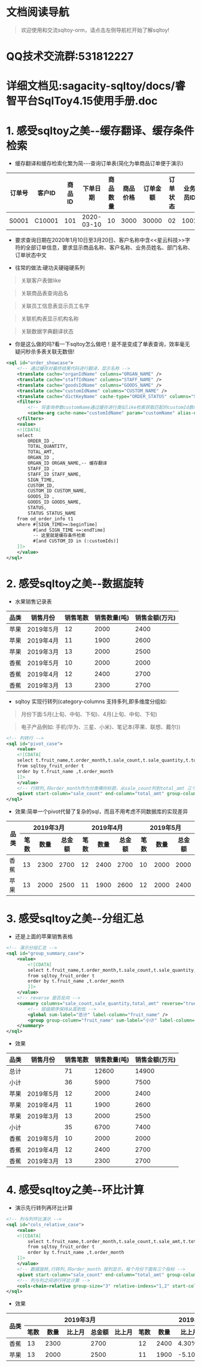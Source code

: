 # 文档阅读导航

> 欢迎使用和交流sqltoy-orm，请点击左侧导航栏开始了解sqltoy!

# QQ技术交流群:531812227

# 详细文档见:sagacity-sqltoy/docs/睿智平台SqlToy4.15使用手册.doc

# 1. 感受sqltoy之美--缓存翻译、缓存条件检索

* 缓存翻译和缓存检索化繁为简---查询订单表(简化为单商品订单便于演示)

订单号|客户ID|商品ID|下单日期|商品数量|商品价格|订单金额|订单状态|业务员ID|部门
------|------|-----|-----|-----|-----|----|---|----|----
S0001|C10001|101|2020-03-10|10|3000|30000|02|1001|N002


* 要求查询日期在2020年1月10日至3月20日、客户名称中含<<星云科技>>字符的全部订单信息，要求显示商品名称、客户名称、业务员姓名、部门名称、订单状态中文

* 往常的做法:硬功夫硬碰硬系列

> 关联客户表做like

> 关联商品表查询品名

> 关联员工信息表显示员工名字

> 关联机构表显示机构名称

> 关联数据字典翻译状态

* 你是这么做的吗?看一下sqltoy怎么做吧！是不是变成了单表查询，效率毫无疑问秒杀多表关联无数倍!
```xml
<sql id="order_showcase">
	<!-- 通过缓存对最终结果代码进行翻译，显示名称 -->
	<translate cache="organIdName" columns="ORGAN_NAME" />
	<translate cache="staffIdName" columns="STAFF_NAME" />
	<translate cache="goodsIdName" columns="GOODS_NAME" />
	<translate cache="customIdName" columns="CUSTOM_NAME" />
	<translate cache="dictKeyName" cache-type="ORDER_STATUS" columns="STATUS_NAME" />
	<filters>
		<!-- 将查询参数customName通过缓存进行类似like检索获取匹配的customId数组作为查询条件 -->
		<cache-arg cache-name="customIdName" param="customName"	alias-name="customIds" />
	</filters>
	<value>
	<![CDATA[
	select
		ORDER_ID ,
		TOTAL_QUANTITY,
		TOTAL_AMT,
		ORGAN_ID ,
		ORGAN_ID ORGAN_NAME,-- 缓存翻译
		STAFF_ID ,
		STAFF_ID STAFF_NAME,
		SIGN_TIME,
		CUSTOM_ID,
		CUSTOM_ID CUSTOM_NAME,
		GOODS_ID ,
		GOODS_ID GOODS_NAME,
		STATUS,
		STATUS STATUS_NAME
	from od_order_info t1
	where #[SIGN_TIME>=:beginTime]
	      #[and SIGN_TIME <=:endTime]
	      -- 这里就是缓存条件检索
	      #[and CUSTOM_ID in (:customIds)]
	]]>
	</value>
</sql>
```
# 2. 感受sqltoy之美--数据旋转
* 水果销售记录表

品类|销售月份|销售笔数|销售数量(吨)|销售金额(万元)
----|-------|-------|----------|------------
苹果|2019年5月|12 | 2000|2400
苹果|2019年4月|11 | 1900|2600
苹果|2019年3月|13 | 2000|2500
香蕉|2019年5月|10 | 2000|2000
香蕉|2019年4月|12 | 2400|2700
香蕉|2019年3月|13 | 2300|2700

* sqltoy 实现行转列(category-columns 支持多列,即多维度分组如:
> 月份下面:5月(上旬、中旬、下旬)、4月(上旬、中旬、下旬)

> 电子产品例如: 手机(华为、三星、小米)、笔记本(苹果、联想、戴尔))

```xml
<!-- 列转行 -->
<sql id="pivot_case">
	<value>
	<![CDATA[
	select t.fruit_name,t.order_month,t.sale_count,t.sale_quantity,t.total_amt 
	from sqltoy_fruit_order t
	order by t.fruit_name ,t.order_month
	]]>
	</value>
	<!-- 行转列,将order_month作为分类横向标题，从sale_count列到total_amt 三个指标旋转成行 -->
	<pivot start-column="sale_count" end-column="total_amt"	group-columns="fruit_name" category-columns="order_month" />
</sql>
```
* 效果:简单一个pivot代替了复杂的sql，而且不用考虑不同数据库的实现差异

<table>
<thead>
	<tr>
	<th rowspan="2">品类</th>
	<th colspan="3">2019年3月</th>
	<th colspan="3">2019年4月</th>
	<th colspan="3">2019年5月</th>
	</tr>
	<tr>
	    <th>笔数</th><th>数量</th><th>总金额</th>
	    <th>笔数</th><th>数量</th><th>总金额</th>
	    <th>笔数</th><th>数量</th><th>总金额</th>
	</tr>
	</thead>
	<tbody>
	<tr>
		<td>香蕉</td>
		<td>13</td>
		<td>2300</td>
		<td>2700</td>
		<td>12</td>
		<td>2400</td>
		<td>2700</td>
		<td>10</td>
		<td>2000</td>
		<td>2000</td>
	</tr>
		<tr>
		<td>苹果</td>
		<td>13</td>
		<td>2000</td>
		<td>2500</td>
		<td>11</td>
		<td>1900</td>
		<td>2600</td>
		<td>12</td>
		<td>2000</td>
		<td>2400</td>
	</tr>
	</tbody>
</table>

# 3. 感受sqltoy之美--分组汇总
* 还是上面的苹果销售表格
```xml
<!-- 演示分组汇总 -->
<sql id="group_summary_case">
	<value>
		<![CDATA[
		select t.fruit_name,t.order_month,t.sale_count,t.sale_quantity,t.total_amt 
		from sqltoy_fruit_order t
		order by t.fruit_name ,t.order_month
		]]>
	</value>
	<!-- reverse 是否反向 -->	
	<summary columns="sale_count,sale_quantity,total_amt" reverse="true">
		<!-- 层级顺序保持从高到低 -->
		<global sum-label="总计" label-column="fruit_name" />
		<group group-column="fruit_name" sum-label="小计" label-column="fruit_name" />
	</summary>
</sql>
```
* 效果

品类|销售月份|销售笔数|销售数量(吨)|销售金额(万元)
----|-------|-------|----------|------------
总计|       |   71  |    12600 |14900
小计|       |  36  | 5900   | 7500
苹果|2019年5月|12 | 2000|2400
苹果|2019年4月|11 | 1900|2600
苹果|2019年3月|13 | 2000|2500
小计|       | 35  | 6700|7400
香蕉|2019年5月|10 | 2000|2000
香蕉|2019年4月|12 | 2400|2700
香蕉|2019年3月|13 | 2300|2700

# 4. 感受sqltoy之美--环比计算
* 演示先行转列再环比计算
```xml
<!-- 列与列环比演示 -->
<sql id="cols_relative_case">
	<value>
	<![CDATA[
		select t.fruit_name,t.order_month,t.sale_count,t.sale_amt,t.total_amt 
		from sqltoy_fruit_order t
		order by t.fruit_name ,t.order_month
	]]>
	</value>
	<!-- 数据旋转,行转列,将order_month 按列显示，每个月份下面有三个指标 -->
	<pivot start-column="sale_count" end-column="total_amt"	group-columns="fruit_name" category-columns="order_month" />
	<!-- 列与列之间进行环比计算 -->
	<cols-chain-relative group-size="3" relative-indexs="1,2" start-column="1" format="#.00%" />
</sql>
```
* 效果

<table>
<thead>
	<tr>
	<th rowspan="2" nowrap="nowrap">品类</th>
	<th colspan="5">2019年3月</th>
	<th colspan="5">2019年4月</th>
	<th colspan="5">2019年5月</th>
	</tr>
	<tr>
	    <th nowrap="nowrap">笔数</th><th nowrap="nowrap">数量</th><th nowrap="nowrap">比上月</th><th nowrap="nowrap">总金额</th><th nowrap="nowrap">比上月</th>
	    <th nowrap="nowrap">笔数</th><th nowrap="nowrap">数量</th><th nowrap="nowrap">比上月</th><th nowrap="nowrap">总金额</th><th nowrap="nowrap">比上月</th>
	    <th nowrap="nowrap">笔数</th><th nowrap="nowrap">数量</th><th nowrap="nowrap">比上月</th><th nowrap="nowrap">总金额</th><th nowrap="nowrap">比上月</th>
	</tr>
	</thead>
	<tbody>
	<tr>
		<td>香蕉</td>
		<td>13</td>
		<td>2300</td>
		<td></td>
		<td>2700</td>
		<td></td>
		<td>12</td>
		<td>2400</td>
		<td>4.30%</td>
		<td>2700</td>
		<td>0.00%</td>
		<td>10</td>
		<td>2000</td>
		<td>-16.70%</td>
		<td>2000</td>
		<td>-26.00%</td>
	</tr>
		<tr>
		<td>苹果</td>
		<td>13</td>
		<td>2000</td>
		<td></td>
		<td>2500</td>
		<td></td>
		<td>11</td>
		<td>1900</td>
		<td>-5.10%</td>
		<td>2600</td>
		<td>4.00%</td>
		<td>12</td>
		<td>2000</td>
		<td>5.20%</td>
		<td>2400</td>
		<td>-7.70%</td>
	</tr>
	</tbody>
</table>












